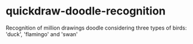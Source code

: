 # quickdraw-doodle-recognition
Recognition of million drawings doodle considering three types of birds: 'duck', 'flamingo' and 'swan'
